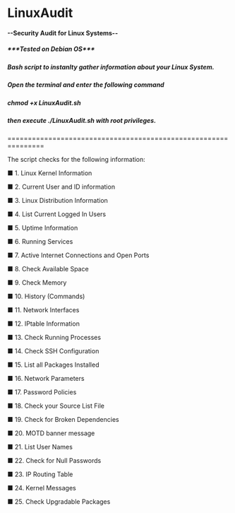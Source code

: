 # LinuxAudit
<h4>--Security Audit for Linux Systems--</h4>
<p><h5>***Tested on Debian OS***</p></h5>
<p><h5>Bash script to instanlty gather information about your Linux System.</h5></p>
<h5>Open the terminal and enter the following command</h5>
<h5>chmod +x LinuxAudit.sh</h5>
<h5>then execute ./LinuxAudit.sh with root privileges.</h5>
<p>===============================================================</p>
<p>The script checks for the following information:</p>

<p>&#9632; 1. Linux Kernel Information </p>
<p>&#9632; 2. Current User and ID information </p>
<p>&#9632; 3. Linux Distribution Information </p>
<p>&#9632; 4. List Current Logged In Users </p>
<p>&#9632; 5. Uptime Information </p>
<p>&#9632; 6. Running Services </p>
<p>&#9632; 7. Active Internet Connections and Open Ports </p>
<p>&#9632; 8. Check Available Space </p>
<p>&#9632; 9. Check Memory </p>
<p>&#9632; 10. History (Commands) </p>
<p>&#9632; 11. Network Interfaces </p>
<p>&#9632; 12. IPtable Information </p>
<p>&#9632; 13. Check Running Processes </p>
<p>&#9632; 14. Check SSH Configuration </p>
<p>&#9632; 15. List all Packages Installed </p>
<p>&#9632; 16. Network Parameters </p>
<p>&#9632; 17. Password Policies </p>
<p>&#9632; 18. Check your Source List File </p>
<p>&#9632; 19. Check for Broken Dependencies </p>
<p>&#9632; 20. MOTD banner message </p>
<p>&#9632; 21. List User Names </p>
<p>&#9632; 22. Check for Null Passwords </p>
<p>&#9632; 23. IP Routing Table </p>
<p>&#9632; 24. Kernel Messages </p>
<p>&#9632; 25. Check Upgradable Packages </p>
